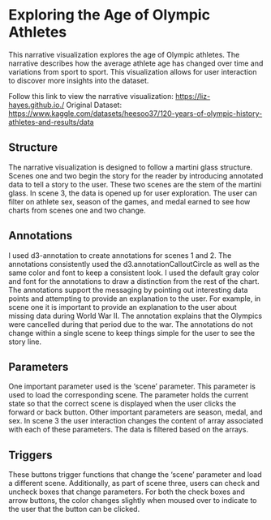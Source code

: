 <h1>Exploring the Age of Olympic Athletes</h1>

This narrative visualization explores the age of Olympic athletes. The
narrative describes how the average athlete age has changed over time and variations from sport to sport. This visualization allows for user interaction to
discover more insights into the dataset.

Follow this link to view the narrative visualization: https://liz-hayes.github.io./
Original Dataset: https://www.kaggle.com/datasets/heesoo37/120-years-of-olympic-history-athletes-and-results/data

<h2>Structure</h2>
The narrative visualization is designed to follow a martini glass
structure. Scenes one and two begin the story for the reader by introducing
annotated data to tell a story to the user. These two scenes are the stem of the
martini glass. In scene 3, the data is opened up for user exploration. The user can
filter on athlete sex, season of the games, and medal earned to see how charts from
scenes one and two change.

<h2>Annotations</h2>
 I used d3-annotation to create annotations for scenes 1 and 2. The
annotations consistently used the d3.annotationCalloutCircle as well as the same
color and font to keep a consistent look. I used the default gray color and font for the
annotations to draw a distinction from the rest of the chart. The annotations
support the messaging by pointing out interesting data points and attempting to
provide an explanation to the user. For example, in scene one it is important to
provide an explanation to the user about missing data during World War II. The
annotation explains that the Olympics were cancelled during that period due to the
war. The annotations do not change within a single scene to keep things simple for
the user to see the story line.

<h2>Parameters</h2>
One important parameter used is the ‘scene’ parameter. This
parameter is used to load the corresponding scene. The parameter holds the
current state so that the correct scene is displayed when the user clicks the forward
or back button. Other important parameters are season, medal, and sex. In scene 3
the user interaction changes the content of array associated with each of these
parameters. The data is filtered based on the arrays.

<h2>Triggers</h2>
These buttons trigger functions that change the ‘scene’ parameter and
load a different scene. Additionally, as part of scene three, users can check and
uncheck boxes that change parameters. For both the check boxes and arrow
buttons, the color changes slightly when moused over to indicate to the user that
the button can be clicked.
